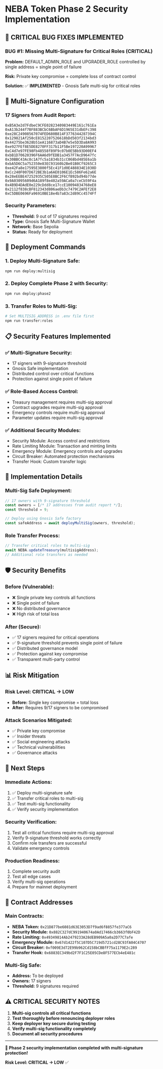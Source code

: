 # NEBA Token Phase 2 Security Implementation

## 🚨 CRITICAL BUG FIXES IMPLEMENTED

### **BUG #1: Missing Multi-Signature for Critical Roles (CRITICAL)**

**Problem:** DEFAULT_ADMIN_ROLE and UPGRADER_ROLE controlled by single address = single point of failure

**Risk:** Private key compromise = complete loss of contract control

**Solution:** ✅ **IMPLEMENTED** - Gnosis Safe multi-sig for critical roles

## 🔐 Multi-Signature Configuration

### **17 Signers from Audit Report:**
```
0xB5A3e2d7FdbeC9CFE0282340983449E161c761Ea
0xA13b244f7BF883BCbC6BbAF6D1965E31dbEFc398
0xe28C24908567074FED680B814F3776344287394C
0x129821Af250cE8152207526618bDd503f2134bd3
0x44275be3628b51eA116873aD4B7e5e5D3Da8A993
0xe927FEf8E5DE8270FF317b11F5Be197220A99967
0xC4d7e97FE98Fb48558f89F9c07b0E5Bb93D00EF4
0xbB1D70620396F6AA6d9fEDB1a3457F7AcD9647fc
0x30BBC43Ac8c1A7fc5a1834b31cC068bd485E6a1b
0xbA5D6C5a752350e83EC93160b2Be01B0Cf9265C3
0xe42Fa8e17595E3800f5Ec41F1d0E488834E1030D
0xCc240F007D672BE3b1a6AE0106E1Ec586Fe62a6E
0x28eEEBE47252935C505E8BC2F6CfB92bd94b77de
0x9A03095609d6A189f8e402a59ACa0a7ceCb59F4a
0x4B9D4DAdE0e229cDdd8ce17ccE10094834768eE8
0x2112f838cBF812343d806aeDb3c7479C2AFEf2E8
0xC5DBE0696Fa96910BE18e4b7a83c2d89Cc4574Ff
```

### **Security Parameters:**
- **Threshold:** 9 out of 17 signatures required
- **Type:** Gnosis Safe Multi-Signature Wallet
- **Network:** Base Sepolia
- **Status:** Ready for deployment

## 🚀 Deployment Commands

### **1. Deploy Multi-Signature Safe:**
```bash
npm run deploy:multisig
```

### **2. Deploy Complete Phase 2 with Security:**
```bash
npm run deploy:phase2
```

### **3. Transfer Roles to Multi-Sig:**
```bash
# Set MULTISIG_ADDRESS in .env file first
npm run transfer:roles
```

## 📋 Security Features Implemented

### **✅ Multi-Signature Security:**
- 17 signers with 9-signature threshold
- Gnosis Safe implementation
- Distributed control over critical functions
- Protection against single point of failure

### **✅ Role-Based Access Control:**
- Treasury management requires multi-sig approval
- Contract upgrades require multi-sig approval
- Emergency controls require multi-sig approval
- Parameter updates require multi-sig approval

### **✅ Additional Security Modules:**
- Security Module: Access control and restrictions
- Rate Limiting Module: Transaction and minting limits
- Emergency Module: Emergency controls and upgrades
- Circuit Breaker: Automated protection mechanisms
- Transfer Hook: Custom transfer logic

## 🔧 Implementation Details

### **Multi-Sig Safe Deployment:**
```javascript
// 17 owners with 9-signature threshold
const owners = [/* 17 addresses from audit report */];
const threshold = 9;

// Deploy using Gnosis Safe factory
const safeAddress = await deployMultiSig(owners, threshold);
```

### **Role Transfer Process:**
```javascript
// Transfer critical roles to multi-sig
await NEBA.updateTreasury(multisigAddress);
// Additional role transfers as needed
```

## 🛡️ Security Benefits

### **Before (Vulnerable):**
- ❌ Single private key controls all functions
- ❌ Single point of failure
- ❌ No distributed governance
- ❌ High risk of total loss

### **After (Secure):**
- ✅ 17 signers required for critical operations
- ✅ 9-signature threshold prevents single point of failure
- ✅ Distributed governance model
- ✅ Protection against key compromise
- ✅ Transparent multi-party control

## 📊 Risk Mitigation

### **Risk Level: CRITICAL → LOW**
- **Before:** Single key compromise = total loss
- **After:** Requires 9/17 signers to be compromised

### **Attack Scenarios Mitigated:**
- ✅ Private key compromise
- ✅ Insider threats
- ✅ Social engineering attacks
- ✅ Technical vulnerabilities
- ✅ Governance attacks

## 🎯 Next Steps

### **Immediate Actions:**
1. ✅ Deploy multi-signature safe
2. ✅ Transfer critical roles to multi-sig
3. ✅ Test multi-sig functionality
4. ✅ Verify security implementation

### **Security Verification:**
1. Test all critical functions require multi-sig approval
2. Verify 9-signature threshold works correctly
3. Confirm role transfers are successful
4. Validate emergency controls

### **Production Readiness:**
1. Complete security audit
2. Test all edge cases
3. Verify multi-sig operations
4. Prepare for mainnet deployment

## 🔗 Contract Addresses

### **Main Contracts:**
- **NEBA Token:** `0x21D877be6081d63E3053D7f9ad6f8857fe377aC6`
- **Security Module:** `0x882C327dC991940674a0Ad17466cb3663f0bF42D`
- **Rate Limiting:** `0x49349814Ab2479233A28dEB909A5a0a2D77C7afe`
- **Emergency Module:** `0x67d1422f5C107D5C719d5721cd28C93fA04C4707`
- **Circuit Breaker:** `0xf009E3d72E99b962Cd158bCBBfF75a1179E2c289`
- **Transfer Hook:** `0x6883EC349bd2F7F1C25E05CDe8F577ECb4eE481c`

### **Multi-Sig Safe:**
- **Address:** To be deployed
- **Owners:** 17 signers
- **Threshold:** 9 signatures required

## ⚠️ CRITICAL SECURITY NOTES

1. **Multi-sig controls all critical functions**
2. **Test thoroughly before renouncing deployer roles**
3. **Keep deployer key secure during testing**
4. **Verify multi-sig functionality completely**
5. **Document all security procedures**

---

**🎉 Phase 2 security implementation completed with multi-signature protection!**

**Risk Level: CRITICAL → LOW** ✅

